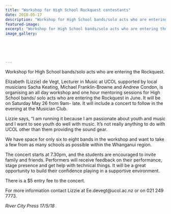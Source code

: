 ```yaml
---
title: "Workshop for High School Rockquest contestants"
date: 2018-05-17
description: "Workshop for High School bands/solo acts who are entering the Rockquest..."
featured-image: 
excerpt: "Workshop for High School bands/solo acts who are entering the Rockquest."
image_gallery:
	
	
	
	
	
---
```


<p><span>Workshop for High School bands/solo acts who are entering the Rockquest.</span></p>
<p><span>Elizabeth (Lizzie) de Vegt, Lecturer in Music at UCOL supported by local musicians Sacha Keating, Michael Franklin-Browne and Andrew Condon, is organising an all day workshop and one hour mentoring sessions for High School bands/ solo acts who are entering the Rockquest in June. It will be on Saturday May 26 from 9am- late. I</span><span class="text_exposed_show">t will include a concert to follow in the evening at the Musician Club.<br /></span></p>
<p><span class="text_exposed_show">Lizzie says, &ldquo;I am running it because I am passionate about youth and music and I want to see youth do well with music. It&rsquo;s not really anything to do with UCOL other than them providing the sound gear.<br /></span></p>
<p><span class="text_exposed_show">We have space for only six to eight bands in the workshop and want to take a few from as many schools as possible within the Whanganui region.<br /></span></p>
<p><span class="text_exposed_show">The concert starts at 7.30pm, and the students are encouraged to invite family and friends. Performers will receive feedback on their performance, stage presence and get help with technical things. It will be a great opportunity to build their confidence playing in a supportive environment.<br /></span></p>
<p><span class="text_exposed_show">There is a $5 entry fee to the concert.<br /></span></p>
<p><span class="text_exposed_show">For more information contact Lizzie at Ee.devegt@ucol.ac.nz or on 021 249 7773.</span></p>
<p><em><span class="text_exposed_show">River City Press 17/5/18</span></em></p>

